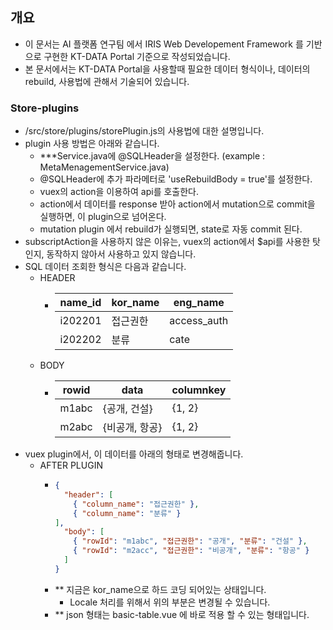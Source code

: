 ## 개요
- 이 문서는 AI 플랫폼 연구팀 에서 IRIS Web Developement Framework 를 기반으로 구현한 KT-DATA Portal 기준으로 작성되었습니다.
- 본 문서에서는 KT-DATA Portal을 사용할때 필요한 데이터 형식이나, 데이터의 rebuild, 사용법에 관해서 기술되어 있습니다.

### Store-plugins

- /src/store/plugins/storePlugin.js의 사용법에 대한 설명입니다.
- plugin 사용 방법은 아래와 같습니다.
  - \*\*\*Service.java에 @SQLHeader을 설정한다. (example : MetaMenagementService.java)
  - @SQLHeader에 추가 파라메터로 'useRebuildBody = true'를 설정한다.
  - vuex의 action을 이용하여 api를 호출한다.
  - action에서 데이터를 response 받아 action에서 mutation으로 commit을 실행하면, 이 plugin으로 넘어온다.
  - mutation plugin 에서 rebuild가 실행되면, state로 자동 commit 된다.
- subscriptAction을 사용하지 않은 이유는, vuex의 action에서 $api를 사용한 탓인지, 동작하지 않아서 사용하고 있지 않습니다.
- SQL 데이터 조회한 형식은 다음과 같습니다.
  - HEADER
    - | name_id | kor_name | eng_name    |
      | ------- | -------- | ----------- |
      | i202201 | 접근권한 | access_auth |
      | i202202 | 분류     | cate        |
  - BODY
    - | rowid | data         | columnkey |
      | ----- | ------------ | --------- |
      | m1abc | {공개, 건설}   | {1, 2}    |
      | m2abc | {비공개, 항공}  | {1, 2}    |
- vuex plugin에서, 이 데이터를 아래의 형태로 변경해줍니다.
  - AFTER PLUGIN
    - ```json
      {
        "header": [
          { "column_name": "접근권한" }, 
          { "column_name": "분류" }
      ],
        "body": [
          { "rowId": "m1abc", "접근권한": "공개", "분류": "건설" },
          { "rowId": "m2acc", "접근권한": "비공개", "분류": "항공" }
        ]
      }
      ```
    - ** 지금은 kor_name으로 하드 코딩 되어있는 상태입니다. 
      - Locale 처리를 위해서 위의 부분은 변경될 수 있습니다.
    - ** json 형태는 basic-table.vue 에 바로 적용 할 수 있는 형태입니다.
